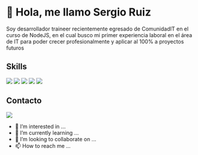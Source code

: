 # 👋 Hola, me llamo Sergio Ruiz

Soy desarrollador traineer recientemente egresado de ComunidadIT en el curso de NodeJS, en el cual busco mi primer experiencia laboral en el área de IT para poder crecer profesionalmente y aplicar al 100% a proyectos futuros

## Skills ##

<img src="https://img.icons8.com/color/48/000000/html-5--v1.png"/> <img src="https://img.icons8.com/color/48/000000/css3.png"/> <img src="https://img.icons8.com/color/48/000000/javascript--v1.png"/> <img src="https://img.icons8.com/color/48/000000/nodejs.png"/> <img src="https://img.icons8.com/color/48/000000/mongodb.png"/> 

## Contacto ##

<a href="https://www.linkedin.com/in/sergio-rruiz/"><img src="https://img.icons8.com/color/48/000000/linkedin.png"/></a>
- 👀 I’m interested in ...
- 🌱 I’m currently learning ...
- 💞️ I’m looking to collaborate on ...
- 📫 How to reach me ...

<!---
sergiorruiz/sergiorruiz is a ✨ special ✨ repository because its `README.md` (this file) appears on your GitHub profile.
You can click the Preview link to take a look at your changes.
--->
